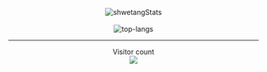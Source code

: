 <p align="center">
  <img src="https://github-readme-stats.vercel.app/api?username=auvu&theme=dark&show_icons=true&theme=synthwave" alt="shwetangStats" />  
  <br />
  <br />
  <img src="https://github-readme-stats.vercel.app/api/top-langs/?username=auvu&layout=compact&theme=synthwave" alt="top-langs" />
</p>

---

<p align="center"> 
  Visitor count<br>
  <img src="https://profile-counter.glitch.me/auvu/count.svg" />
</p>
